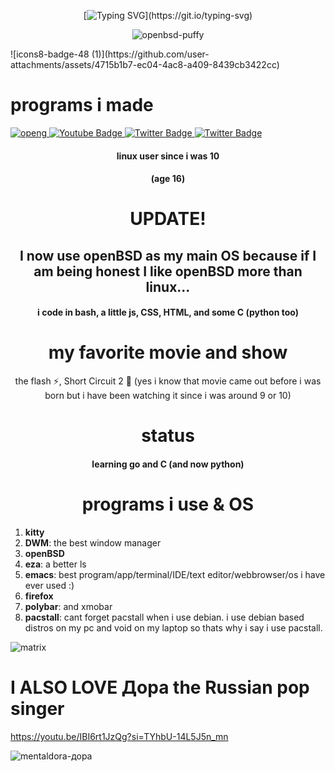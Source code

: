 <table>
  <tr>
   <div id="header" align="center">

   [![Typing SVG](https://readme-typing-svg.demolab.com/?lines=Hi,;this+is+my+profile.;i+make+things.)](https://git.io/typing-svg)

   
   ![openbsd-puffy](https://github.com/user-attachments/assets/4da8c13e-18c1-449c-b71b-f9fcb7e3cba8)
   </div>
   ![icons8-badge-48 (1)](https://github.com/user-attachments/assets/4715b1b7-ec04-4ac8-a409-8439cb3422cc)

   # programs i made
   <div id="badges">
   <a href="openg">
   <img src="https://github.com/user-attachments/assets/d4452526-5e1d-4673-b4d9-8a55e69d9b91" alt="openg"/>
   </a>
   <a href="gsearch">
   <img src="https://github.com/user-attachments/assets/4715b1b7-ec04-4ac8-a409-8439cb3422cc" alt="Youtube Badge"/>
   </a>
   <a href="ps-lookup">
   <img src="" alt="Twitter Badge"/>
   </a>
   <a href="ebps">
   <img src="https://img.shields.io/badge/Twitter-blue?style=for-the-badge&logo=twitter&logoColor=white" alt="Twitter Badge"/>
   </a>

   <div align="center">

   #### linux user since i was 10
   #### (age 16)

   # UPDATE!
   [//]: ![King_of_Kings](https://github.com/user-attachments/assets/ac66b355-8a7c-4ce9-9cb1-21b0f8555d42)

   ## I now use openBSD as my main OS because if I am being honest I like openBSD more than linux...


   #### i code in bash, a little js, CSS, HTML, and some C (python too)
   </div>

   <div align="center">

   # my favorite movie and show
 
   the flash ⚡, Short Circuit 2 🤖 (yes i know that movie came out before i was born but i have been watching it since i was around 9 or 10)
   </div>

  <div align="center">

  # status

  #### learning go and C (and now python) 
  </div>



  <div align="center">

  # programs i use & OS 
  </div>

  1) **kitty**
  2) **DWM**: the best window manager
  3) **openBSD**
  4) **eza**: a better ls
  5) **emacs**: best program/app/terminal/IDE/text editor/webbrowser/os i have ever used :)
  6) **firefox**
  7) **polybar**: and xmobar
  8) **pacstall**: cant forget pacstall when i use debian. i use debian based distros on my pc and void on my laptop so thats why i say i use pacstall. 

  ![matrix](https://github.com/hexisXz/hexisXz/assets/71829613/577b1660-9340-40ac-9a30-b5e78ac5cea7)


  # I ALSO LOVE Дора the Russian pop singer
  https://youtu.be/IBI6rt1JzQg?si=TYhbU-14L5J5n_mn
  
  ![mentaldora-дора](https://github.com/user-attachments/assets/e69d06bc-66de-4e2e-a306-7450fa7e2394)

  </div>



</tr>
  </table>
